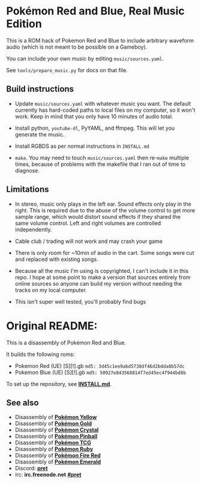 # Pokémon Red and Blue, Real Music Edition

This is a ROM hack of Pokemon Red and Blue to include arbitrary waveform audio
(which is not meant to be possible on a Gameboy).

You can include your own music by editing `music/sources.yaml`.

See `tools/prepare_music.py` for docs on that file.

## Build instructions

* Update `music/sources.yaml` with whatever music you want. The default currently has
  hard-coded paths to local files on my computer, so it won't work.
  Keep in mind that you only have 10 minutes of audio total.

* Install python, `youtube-dl`, PyYAML, and ffmpeg. This will let you generate the music.

* Install RGBDS as per normal instructions in `INSTALL.md`

* `make`. You may need to touch `music/sources.yaml` then re-`make` multiple times,
because of problems with the makefile that I ran out of time to diagnose.

## Limitations

* In stereo, music only plays in the left ear. Sound effects only play in the right.
  This is required due to the abuse of the volume control to get more sample range,
  which would distort sound effects if they shared the same volume control.
  Left and right volumes are controlled independently.

* Cable club / trading will not work and may crash your game

* There is only room for ~10min of audio in the cart. Some songs were cut and replaced
  with existing songs.

* Because all the music I'm using is copyrighted, I can't include it in this repo.
  I hope at some point to make a version that sources entirely from online sources
  so anyone can build my version without needing the tracks on my local computer.

* This isn't super well tested, you'll probably find bugs

# Original README:

This is a disassembly of Pokémon Red and Blue.

It builds the following roms:

* Pokemon Red (UE) [S][!].gb  `md5: 3d45c1ee9abd5738df46d2bdda8b57dc`
* Pokemon Blue (UE) [S][!].gb `md5: 50927e843568814f7ed45ec4f944bd8b`

To set up the repository, see [**INSTALL.md**](INSTALL.md).


## See also

* Disassembly of [**Pokémon Yellow**][pokeyellow]
* Disassembly of [**Pokémon Gold**][pokegold]
* Disassembly of [**Pokémon Crystal**][pokecrystal]
* Disassembly of [**Pokémon Pinball**][pokepinball]
* Disassembly of [**Pokémon TCG**][poketcg]
* Disassembly of [**Pokémon Ruby**][pokeruby]
* Disassembly of [**Pokémon Fire Red**][pokefirered]
* Disassembly of [**Pokémon Emerald**][pokeemerald]
* Discord: [**pret**][Discord]
* irc: **irc.freenode.net** [**#pret**][irc]

[pokeyellow]: https://github.com/pret/pokeyellow
[pokegold]: https://github.com/pret/pokegold
[pokecrystal]: https://github.com/pret/pokecrystal
[pokepinball]: https://github.com/pret/pokepinball
[poketcg]: https://github.com/pret/poketcg
[pokeruby]: https://github.com/pret/pokeruby
[pokefirered]: https://github.com/pret/pokefirered
[pokeemerald]: https://github.com/pret/pokeemerald
[Discord]: https://discord.gg/6EuWgX9
[irc]: https://kiwiirc.com/client/irc.freenode.net/?#pret
